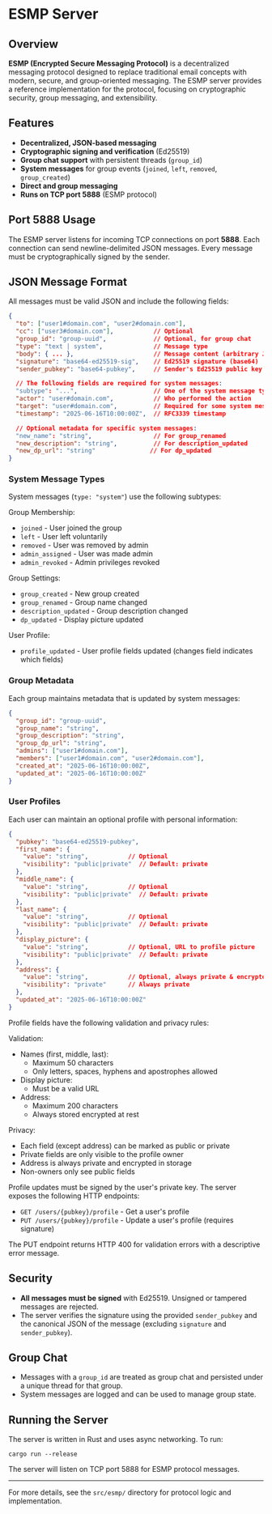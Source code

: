 # ESMP Server

## Overview

**ESMP (Encrypted Secure Messaging Protocol)** is a decentralized messaging protocol designed to replace traditional email concepts with modern, secure, and group-oriented messaging. The ESMP server provides a reference implementation for the protocol, focusing on cryptographic security, group messaging, and extensibility.

## Features
- **Decentralized, JSON-based messaging**
- **Cryptographic signing and verification** (Ed25519)
- **Group chat support** with persistent threads (`group_id`)
- **System messages** for group events (`joined`, `left`, `removed`, `group_created`)
- **Direct and group messaging**
- **Runs on TCP port 5888** (ESMP protocol)

## Port 5888 Usage
The ESMP server listens for incoming TCP connections on port **5888**. Each connection can send newline-delimited JSON messages. Every message must be cryptographically signed by the sender.

## JSON Message Format
All messages must be valid JSON and include the following fields:

```json
{
  "to": ["user1#domain.com", "user2#domain.com"],
  "cc": ["user3#domain.com"],           // Optional
  "group_id": "group-uuid",             // Optional, for group chat
  "type": "text | system",              // Message type
  "body": { ... },                      // Message content (arbitrary JSON)
  "signature": "base64-ed25519-sig",    // Ed25519 signature (base64)
  "sender_pubkey": "base64-pubkey",     // Sender's Ed25519 public key (base64)

  // The following fields are required for system messages:
  "subtype": "...",                     // One of the system message types below
  "actor": "user#domain.com",           // Who performed the action
  "target": "user#domain.com",          // Required for some system messages
  "timestamp": "2025-06-16T10:00:00Z",  // RFC3339 timestamp

  // Optional metadata for specific system messages:
  "new_name": "string",                 // For group_renamed
  "new_description": "string",          // For description_updated  
  "new_dp_url": "string"               // For dp_updated
}
```

### System Message Types
System messages (`type: "system"`) use the following subtypes:

Group Membership:
- `joined` - User joined the group
- `left` - User left voluntarily  
- `removed` - User was removed by admin
- `admin_assigned` - User was made admin
- `admin_revoked` - Admin privileges revoked

Group Settings:
- `group_created` - New group created
- `group_renamed` - Group name changed
- `description_updated` - Group description changed
- `dp_updated` - Display picture updated

User Profile:
- `profile_updated` - User profile fields updated (changes field indicates which fields)

### Group Metadata
Each group maintains metadata that is updated by system messages:

```json
{
  "group_id": "group-uuid",
  "group_name": "string",
  "group_description": "string", 
  "group_dp_url": "string",
  "admins": ["user1#domain.com"],
  "members": ["user1#domain.com", "user2#domain.com"],
  "created_at": "2025-06-16T10:00:00Z",
  "updated_at": "2025-06-16T10:00:00Z"
}
```

### User Profiles
Each user can maintain an optional profile with personal information:

```json
{
  "pubkey": "base64-ed25519-pubkey",
  "first_name": {
    "value": "string",           // Optional
    "visibility": "public|private"  // Default: private
  },
  "middle_name": {
    "value": "string",           // Optional
    "visibility": "public|private"  // Default: private
  },
  "last_name": {
    "value": "string",           // Optional
    "visibility": "public|private"  // Default: private
  },
  "display_picture": {
    "value": "string",           // Optional, URL to profile picture
    "visibility": "public|private"  // Default: private
  },
  "address": {
    "value": "string",           // Optional, always private & encrypted
    "visibility": "private"      // Always private
  },
  "updated_at": "2025-06-16T10:00:00Z"
}
```

Profile fields have the following validation and privacy rules:

Validation:
- Names (first, middle, last):
  - Maximum 50 characters
  - Only letters, spaces, hyphens and apostrophes allowed
- Display picture:  
  - Must be a valid URL
- Address:
  - Maximum 200 characters
  - Always stored encrypted at rest

Privacy:
- Each field (except address) can be marked as public or private
- Private fields are only visible to the profile owner
- Address is always private and encrypted in storage
- Non-owners only see public fields

Profile updates must be signed by the user's private key. The server exposes the following HTTP endpoints:

- `GET /users/{pubkey}/profile` - Get a user's profile
- `PUT /users/{pubkey}/profile` - Update a user's profile (requires signature)

The PUT endpoint returns HTTP 400 for validation errors with a descriptive error message.

## Security
- **All messages must be signed** with Ed25519. Unsigned or tampered messages are rejected.
- The server verifies the signature using the provided `sender_pubkey` and the canonical JSON of the message (excluding `signature` and `sender_pubkey`).

## Group Chat
- Messages with a `group_id` are treated as group chat and persisted under a unique thread for that group.
- System messages are logged and can be used to manage group state.

## Running the Server
The server is written in Rust and uses async networking. To run:

```
cargo run --release
```

The server will listen on TCP port 5888 for ESMP protocol messages.

---

For more details, see the `src/esmp/` directory for protocol logic and implementation.
